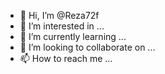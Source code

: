 - 👋 Hi, I’m @Reza72f
- 👀 I’m interested in ...
- 🌱 I’m currently learning ...
- 💞️ I’m looking to collaborate on ...
- 📫 How to reach me ...

<!---
Reza72f/Reza72f is a ✨ special ✨ repository because its `README.md` (this file) appears on your GitHub profile.
You can click the Preview link to take a look at your changes.
--->
